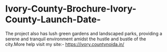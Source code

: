 # Ivory-County-Brochure-Ivory-County-Launch-Date-
The project also has lush green gardens and landscaped parks, providing a serene and tranquil environment amidst the hustle and bustle of the city.More help visit my site:- https://ivory.countynoida.in/

